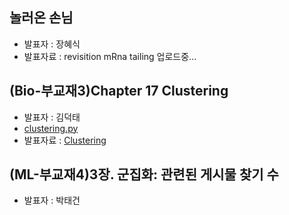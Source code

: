 
## 놀러온 손님
- 발표자 : 장혜식
- 발표자료 : revisition mRna tailing 업로드중...

## (Bio-부교재3)Chapter 17 Clustering
- 발표자 : 김덕태
- [clustering.py](https://docs.google.com/file/d/0B9e89I-4MR7jUkwzZXZVbUpXRE0/edit)
- 발표자료 : [Clustering](http://nbviewer.ipython.org/github/biopy/biopy.github.io/blob/master/notebook/Part3/Week8/clutering.ipynb)

## (ML-부교재4)3장. 군집화: 관련된 게시물 찾기 수
- 발표자 : 박태건
